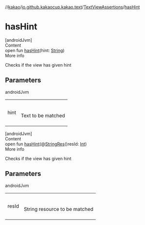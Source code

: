 //[kakao](../../../index.md)/[io.github.kakaocup.kakao.text](../index.md)/[TextViewAssertions](index.md)/[hasHint](has-hint.md)



# hasHint  
[androidJvm]  
Content  
open fun [hasHint](has-hint.md)(hint: [String](https://kotlinlang.org/api/latest/jvm/stdlib/kotlin/-string/index.html))  
More info  


Checks if the view has given hint



## Parameters  
  
androidJvm  
  
| | |
|---|---|
| <a name="io.github.kakaocup.kakao.text/TextViewAssertions/hasHint/#kotlin.String/PointingToDeclaration/"></a>hint| <a name="io.github.kakaocup.kakao.text/TextViewAssertions/hasHint/#kotlin.String/PointingToDeclaration/"></a><br><br>Text to be matched<br><br>|
  
  


[androidJvm]  
Content  
open fun [hasHint](has-hint.md)(@[StringRes](https://developer.android.com/reference/kotlin/androidx/annotation/StringRes.html)()resId: [Int](https://kotlinlang.org/api/latest/jvm/stdlib/kotlin/-int/index.html))  
More info  


Checks if the view has given hint



## Parameters  
  
androidJvm  
  
| | |
|---|---|
| <a name="io.github.kakaocup.kakao.text/TextViewAssertions/hasHint/#kotlin.Int/PointingToDeclaration/"></a>resId| <a name="io.github.kakaocup.kakao.text/TextViewAssertions/hasHint/#kotlin.Int/PointingToDeclaration/"></a><br><br>String resource to be matched<br><br>|
  
  



